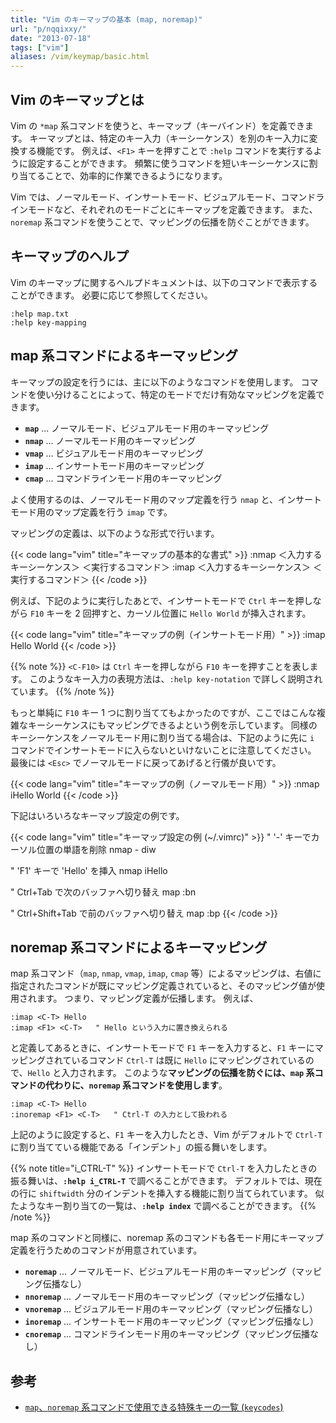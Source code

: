 ```yaml
---
title: "Vim のキーマップの基本 (map, noremap)"
url: "p/nqqixxy/"
date: "2013-07-18"
tags: ["vim"]
aliases: /vim/keymap/basic.html
---
```


Vim のキーマップとは
----

Vim の `*map` 系コマンドを使うと、キーマップ（キーバインド）を定義できます。
キーマップとは、特定のキー入力（キーシーケンス）を別のキー入力に変換する機能です。
例えば、`<F1>` キーを押すことで `:help` コマンドを実行するように設定することができます。
頻繁に使うコマンドを短いキーシーケンスに割り当てることで、効率的に作業できるようになります。

Vim では、ノーマルモード、インサートモード、ビジュアルモード、コマンドラインモードなど、それぞれのモードごとにキーマップを定義できます。
また、`noremap` 系コマンドを使うことで、マッピングの伝播を防ぐことができます。


キーマップのヘルプ
----

Vim のキーマップに関するヘルプドキュメントは、以下のコマンドで表示することができます。
必要に応じて参照してください。

```vim
:help map.txt
:help key-mapping
```


map 系コマンドによるキーマッピング
----

キーマップの設定を行うには、主に以下のようなコマンドを使用します。
コマンドを使い分けることによって、特定のモードでだけ有効なマッピングを定義できます。

* **`map`** ... ノーマルモード、ビジュアルモード用のキーマッピング
* **`nmap`** ... ノーマルモード用のキーマッピング
* **`vmap`** ... ビジュアルモード用のキーマッピング
* **`imap`** ... インサートモード用のキーマッピング
* **`cmap`** ... コマンドラインモード用のキーマッピング

よく使用するのは、ノーマルモード用のマップ定義を行う `nmap` と、インサートモード用のマップ定義を行う `imap` です。

マッピングの定義は、以下のような形式で行います。

{{< code lang="vim" title="キーマップの基本的な書式" >}}
:nmap ＜入力するキーシーケンス＞ ＜実行するコマンド＞
:imap ＜入力するキーシーケンス＞ ＜実行するコマンド＞
{{< /code >}}

例えば、下記のように実行したあとで、インサートモードで `Ctrl` キーを押しながら `F10` キーを 2 回押すと、カーソル位置に `Hello World` が挿入されます。

{{< code lang="vim" title="キーマップの例（インサートモード用）" >}}
:imap <C-F10><C-F10> Hello World
{{< /code >}}

{{% note %}}
`<C-F10>` は `Ctrl` キーを押しながら `F10` キーを押すことを表します。
このようなキー入力の表現方法は、`:help key-notation` で詳しく説明されています。
{{% /note %}}

もっと単純に `F10` キー 1 つに割り当ててもよかったのですが、ここではこんな複雑なキーシーケンスにもマッピングできるよという例を示しています。
同様のキーシーケンスをノーマルモード用に割り当てる場合は、下記のように先に `i` コマンドでインサートモードに入らないといけないことに注意してください。
最後には `<Esc>` でノーマルモードに戻ってあげると行儀が良いです。

{{< code lang="vim" title="キーマップの例（ノーマルモード用）" >}}
:nmap <C-F10><C-F10> iHello World<Esc>
{{< /code >}}

下記はいろいろなキーマップ設定の例です。

{{< code lang="vim" title="キーマップ設定の例 (~/.vimrc)" >}}
" '-' キーでカーソル位置の単語を削除
nmap - diw

" 'F1' キーで 'Hello' を挿入
nmap <F1> iHello<Esc>

" Ctrl+Tab で次のバッファへ切り替え
map <C-Tab> :bn<CR>

" Ctrl+Shift+Tab で前のバッファへ切り替え
map <C-S-Tab> :bp<CR>
{{< /code >}}


noremap 系コマンドによるキーマッピング
----

map 系コマンド（`map`, `nmap`, `vmap`, `imap`, `cmap` 等）によるマッピングは、右値に指定されたコマンドが既にマッピング定義されていると、そのマッピング値が使用されます。
つまり、マッピング定義が伝播します。
例えば、

```vim
:imap <C-T> Hello
:imap <F1> <C-T>   " Hello という入力に置き換えられる
```

と定義してあるときに、インサートモードで `F1` キーを入力すると、`F1` キーにマッピングされているコマンド `Ctrl-T` は既に `Hello` にマッピングされているので、`Hello` と入力されます。
このような**マッピングの伝播を防ぐには、`map` 系コマンドの代わりに、`noremap` 系コマンドを使用します**。

```vim
:imap <C-T> Hello
:inoremap <F1> <C-T>   " Ctrl-T の入力として扱われる
```

上記のように設定すると、`F1` キーを入力したとき、Vim がデフォルトで `Ctrl-T` に割り当てている機能である「インデント」の振る舞いをします。

{{% note title="i_CTRL-T" %}}
インサートモードで `Ctrl-T` を入力したときの振る舞いは、**`:help i_CTRL-T`** で調べることができます。
デフォルトでは、現在の行に `shiftwidth` 分のインデントを挿入する機能に割り当てられています。
似たようなキー割り当ての一覧は、**`:help index`** で調べることができます。
{{% /note %}}

map 系のコマンドと同様に、noremap 系のコマンドも各モード用にキーマップ定義を行うためのコマンドが用意されています。

* **`noremap`** ... ノーマルモード、ビジュアルモード用のキーマッピング（マッピング伝播なし）
* **`nnoremap`** ... ノーマルモード用のキーマッピング（マッピング伝播なし）
* **`vnoremap`** ... ビジュアルモード用のキーマッピング（マッピング伝播なし）
* **`inoremap`** ... インサートモード用のキーマッピング（マッピング伝播なし）
* **`cnoremap`** ... コマンドラインモード用のキーマッピング（マッピング伝播なし）


参考
-----

- [`map`、`noremap` 系コマンドで使用できる特殊キーの一覧 (`keycodes`)](/p/ibpmg65/)

